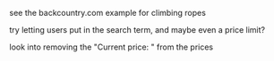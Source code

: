 see the backcountry.com example for climbing ropes

try letting users put in the search term, and maybe even a price limit?

look into removing the "Current price: " from the prices